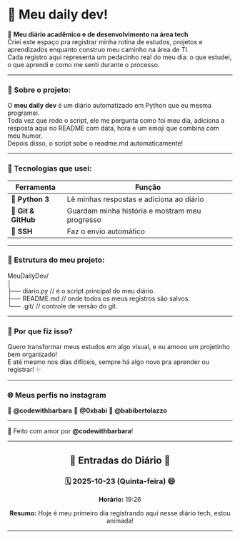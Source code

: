 # 💫 Meu daily dev!

📘 **Meu diário acadêmico e de desenvolvimento na área tech**  
Criei este espaço pra registrar minha rotina de estudos, projetos e aprendizados enquanto construo meu caminho na área de TI.  
Cada registro aqui representa um pedacinho real do meu dia: o que estudei, o que aprendi e como me senti durante o processo.  

---

### 🧭 Sobre o projeto:
O **meu daily dev** é um diário automatizado em Python que eu mesma programei.  
Toda vez que rodo o script, ele me pergunta como foi meu dia, adiciona a resposta aqui no README com data, hora e um emoji que combina com meu humor.  
Depois disso, o script sobe o readme.md automaticamente!

---

### 🧠 Tecnologias que usei:
| Ferramenta | Função |
|-------------|--------|
| 🐍 **Python 3** | Lê minhas respostas e adiciona ao diário |
| 🌿 **Git & GitHub** | Guardam minha história e mostram meu progresso |
| 🔐 **SSH** | Faz o envio automático |

---

### 📁 Estrutura do meu projeto:
MeuDailyDev/  
│  
├── diario.py  // é o script principal do meu diário.  
├── README.md  // onde todos os meus registros são salvos.  
└── .git/ // controle de versão do git.  

---

### 💜 Por que fiz isso?
Quero transformar meus estudos em algo visual, e eu amooo um projetinho bem organizado!   
E até mesmo nos dias difíceis, sempre há algo novo pra aprender ou registrar! ✨  

---
### 🌐 Meus perfis no instagram
📸 **@codewithbarbara**
📸 **@0xbabi**
📸 **@babibertolazzo**

---

🌿 Feito com amor por **@codewithbarbara**!

---
<div align="center">

## 🌱 Entradas do Diário 🌱
### 🗓 2025-10-23 (Quinta-feira) 😄
**Horário:** 19:26

**Resumo:** Hoje é meu primeiro dia registrando aqui nesse diário tech, estou animada!

---

